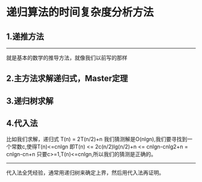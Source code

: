 # 递归算法的时间复杂度分析方法
## 1.递推方法
---
就是基本的数学的推导方法，就像我们以前写的那样

## 2.主方法求解递归式，Master定理

## 3.递归树求解

## 4.代入法
比如我们求解，递归式 T(n) = 2T(n/2)+n 我们猜测解是O(nlgn),我们要寻找到一个常数c,使得T(n)<=cnlgn 即T(n) <= 2c(n/2)lg(n/2)+n <= cnlgn-cnlg2+n = cnlgn-cn+n 
只要c>=1,T(n)<=cnlgn,所以我们的猜测是正确的。
***
代入法全凭经验，通常用递归树来确定上界，然后用代入法再证明。